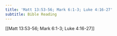 ```yaml
---
title: 'Matt 13:53-56; Mark 6:1-3; Luke 4:16-27'
subtitle: Bible Reading
---
```


[[Matt 13:53-56; Mark 6:1-3; Luke 4:16-27]]
